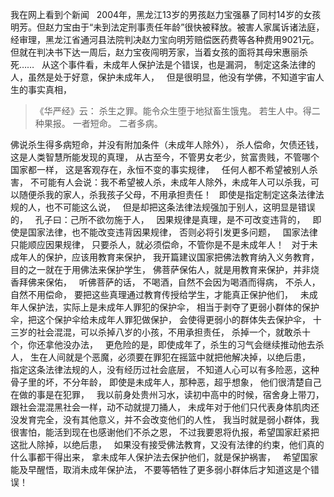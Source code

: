 我在网上看到个新闻
&nbsp;
2004年，黑龙江13岁的男孩赵力宝强暴了同村14岁的女孩明芳。但赵力宝由于“未到法定刑事责任年龄”很快被释放。被害人家属诉诸法庭，经审理，黑龙江省通河县法院判决赵力宝向明芳赔偿医药费等各种费用9021元。
&nbsp;
但就在判决书下达一周后，赵力宝夜闯明芳家，当着女孩的面将其母宋惠丽杀死……
&nbsp;
从这个事件看，未成年人保护法是个错误，也是漏洞，
制定这条法律的人，虽然是处于好意，保护未成年人，
&nbsp;
但是很明显，他没有学佛，不知道宇宙人生的事实真相，

> 《华严经》云： 
> 杀生之罪。能令众生堕于地狱畜生饿鬼。 
> 若生人中。得二种果报。
>  一者短命。
> 二者多病。

佛说杀生得多病短命，并没有附加条件（未成年人除外），
杀人偿命，欠债还钱，
这是人类智慧所能发现的真理，
从古至今，不管男女老少，贫富贵贱，不管哪个国家都一样，
这是客观存在，永恒不变的事实规律，
&nbsp;
任何人都不希望被别人杀害，
不可能有人会说：我不希望被人杀，未成年人除外，未成年人可以杀我，可以随便杀我的家人，杀我孩子父母，不用承担责任！
&nbsp;
即使是指定制定这条法律法规的人，也不可能这么说，
&nbsp;
但是却把这条法律法规强加于别人，这明显是错误的，
&nbsp;
孔子曰：己所不欲勿施于人，
&nbsp;
因果规律是真理，是不可改变违背的，
&nbsp;
即使是国家法律，也不能改变违背因果规律，
否则必将引发更多问题，
&nbsp;
国家法律只能顺应因果规律，
只要杀人，就必须偿命，不管你是不是未成年人！
&nbsp;
对于未成年人的保护，应该用教育来保护，
我开篇建议国家把佛法教育纳入义务教育，目的之一就在于用佛法来保护学生，
佛菩萨保佑人，就是用教育来保护，并非烧香拜佛来保佑，
&nbsp;
听佛菩萨的话，
不喝酒，自然不会因为喝酒而得病，
不杀人，自然不用偿命，
要把这些真理通过教育传授给学生，才能真正保护他们，
&nbsp;
未成年人保护法，实际上是未成年人罪犯的保护伞，
相当于剥夺了更弱小群体的保护伞，把这个保护伞给未成年人罪犯做保护，
会使得更弱小的群体失去保护伞，
十三岁的社会混混，可以杀掉八岁的小孩，不用承担责任，
杀掉一个，就敢杀十个，你还拿他没办法，
&nbsp;
更危险的是，即使成年了，杀生的习气会继续推动他去杀人，
生在人间就是个恶魔，必须要在罪犯在摇篮中就把他解决掉，以绝后患，
&nbsp;
指定这条法律法规的人，没有经历过社会底层，
不知道人心可以有多险恶，这种骨子里的坏，不分年龄，
即使是未成年人，那种恶，超乎想象，
他们很清楚自己在做的事是在犯罪，
&nbsp;
我以前身处贵州习水，读初中高中的时候，宿舍身上带刀，
跟社会混混黑社会一样，动不动就提刀捅人，
未成年对于他们只代表身体肌肉还没发育完全，没有其他意义，并不会改变他们的人性，
我当时就是弱小群体，我很害怕，能活到现在也感谢他们不杀之恩，
不过我要恩将仇报，希望国家赶紧把这批人除掉，以绝后患，
&nbsp;
如果没有接受佛法教育，又没有法律的约束，他们真的什么事都干得出来，
拿未成年人保护法去保护他们，就是保护祸害，
&nbsp;
希望国家能及早醒悟，取消未成年保护法，
不要等牺牲了更多弱小群体后才知道这是个错误！



